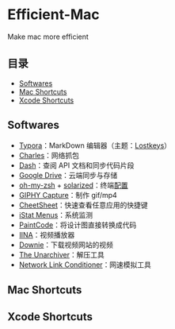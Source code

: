 # Efficient-Mac
Make mac more efficient

## 目录
- [Softwares](#Softwares)
- [Mac Shortcuts](#Mac-Shortcuts)
- [Xcode Shortcuts](#Xcode-Shortcuts)

## Softwares

- [Typora](https://www.typora.io/)：MarkDown 编辑器（主题：[Lostkeys](https://theme.typora.io/theme/Lostkeys/)）
- [Charles](https://www.charlesproxy.com/)：网络抓包
- [Dash](https://kapeli.com/dash)：查阅 API 文档和同步代码片段
- [Google Drive](https://www.google.com/drive/)：云端同步与存储
- [oh-my-zsh](https://github.com/robbyrussell/oh-my-zsh) + [solarized](https://github.com/altercation/solarized)：终端[配置](https://keisme.cn/Mac-%E7%BB%88%E7%AB%AF%E9%85%8D%E7%BD%AE%EF%BC%9Aoh-my-zsh-Solarized-%E9%85%8D%E8%89%B2%E6%96%B9%E6%A1%88.html)
- [GIPHY Capture](https://giphy.com/apps/giphycapture)：制作 gif/mp4
- [CheetSheet](https://www.mediaatelier.com/CheatSheet/)：快速查看任意应用的快捷键
- [iStat Menus](https://bjango.com/mac/istatmenus/)：系统监测
- [PaintCode](https://www.paintcodeapp.com/)：将设计图直接转换成代码
- [IINA](https://lhc70000.github.io/iina/zh-cn/)：视频播放器
- [Downie](https://software.charliemonroe.net/downie.php)：下载视频网站的视频
- [The Unarchiver](https://theunarchiver.com/)：解压工具
- [Network Link Conditioner](https://developer.apple.com/download/more/?q=Additional%20Tools)：网速模拟工具

## Mac Shortcuts

## Xcode Shortcuts